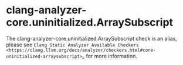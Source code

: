 clang-analyzer-core.uninitialized.ArraySubscript
================================================

The clang-analyzer-core.uninitialized.ArraySubscript check is an alias,
please see
`Clang Static Analyzer Available Checkers <https://clang.llvm.org/docs/analyzer/checkers.html#core-uninitialized-arraysubscript>`\_
for more information.
